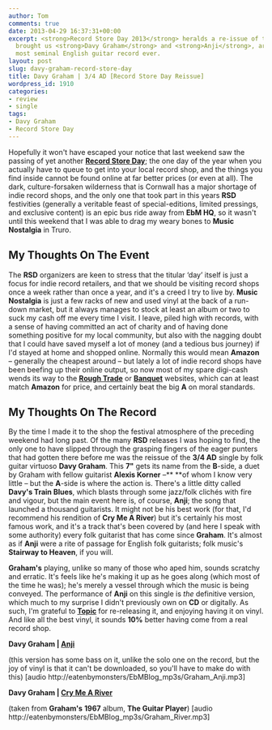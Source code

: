 ```yaml
---
author: Tom
comments: true
date: 2013-04-29 16:37:31+00:00
excerpt: <strong>Record Store Day 2013</strong> heralds a re-issue of the disc that
  brought us <strong>Davy Graham</strong> and <strong>Anji</strong>, arguably the
  most seminal English guitar record ever.
layout: post
slug: davy-graham-record-store-day
title: Davy Graham | 3/4 AD [Record Store Day Reissue]
wordpress_id: 1910
categories:
- review
- single
tags:
- Davy Graham
- Record Store Day
---
```


Hopefully it won't have escaped your notice that last weekend saw the passing of yet another [**Record Store Day**](http://www.recordstoreday.co.uk/); the one day of the year when you actually have to queue to get into your local record shop, and the things you find inside cannot be found online at far better prices (or even at all). The dark, culture-forsaken wilderness that is Cornwall has a major shortage of indie record shops, and the only one that took part in this years **RSD** festivities (generally a veritable feast of special-editions, limited pressings, and exclusive content) is an epic bus ride away from **EbM HQ**, so it wasn't until this weekend that I was able to drag my weary bones to **Music Nostalgia** in Truro.


## My Thoughts On The Event


The **RSD** organizers are keen to stress that the titular ‘day’ itself is just a focus for indie record retailers, and that we should be visiting record shops once a week rather than once a year, and it's a creed I try to live by. **Music Nostalgia** is just a few racks of new and used vinyl at the back of a run-down market, but it always manages to stock at least an album or two to suck my cash off me every time I visit. I leave, piled high with records, with a sense of having committed an act of charity and of having done something positive for my local community, but also with the nagging doubt that I could have saved myself a lot of money (and a tedious bus journey) if I'd stayed at home and shopped online. Normally this would mean **Amazon** – generally the cheapest around – but lately a lot of indie record shops have been beefing up their online output, so now most of my spare digi-cash wends its way to the [**Rough Trade**](http://www.roughtrade.com/) or [**Banquet**](http://www.banquetrecords.com/indiealbums) websites, which can at least match **Amazon** for price, and certainly beat the big **A** on moral standards.


## My Thoughts On The Record


By the time I made it to the shop the festival atmosphere of the preceding weekend had long past. Of the many **RSD** releases I was hoping to find, the only one to have slipped through the grasping fingers of the eager punters that had gotten there before me was the reissue of the **3/4 AD** single by folk guitar virtuoso **Davy Graham**. This **7"** gets its name from the **B**-side, a duet by Graham with fellow guitarist **Alexis Korner** –** **of whom I know very little – but the **A**-side is where the action is. There's a little ditty called **Davy's Train Blues**, which blasts through some jazz/folk clichés with fire and vigour, but the main event here is, of course, **Anji**; the song that launched a thousand guitarists. It might not be his best work (for that, I'd recommend his rendition of **Cry Me A River**) but it's certainly his most famous work, and it's a track that's been covered by (and here I speak with some authority) every folk guitarist that has come since **Graham**. It's almost as if **Anji** were a rite of passage for English folk guitarists; folk music's **Stairway to Heaven**, if you will.

**Graham's** playing, unlike so many of those who aped him, sounds scratchy and erratic. It's feels like he's making it up as he goes along (which most of the time he was); he's merely a vessel through which the music is being conveyed. The performance of **Anji** on this single is _the_ definitive version, which much to my surprise I didn't previously own on **CD** or digitally. As such, I'm grateful to [**Topic**](http://www.topicrecords.co.uk/davy-graham-34-ad-limited-edition-single/) for re-releasing it, and enjoying having it on vinyl. And like all the best vinyl, it sounds **10%** better having come from a real record shop.

**Davy Graham | [Anji](http://eatenbymonsters/EbMBlog_mp3s/Graham_Anji.mp3)**

(this version has some bass on it, unlike the solo one on the record, but the joy of vinyl is that it can't be downloaded, so you'll have to make do with this) [audio http://eatenbymonsters/EbMBlog_mp3s/Graham_Anji.mp3]

**Davy Graham | [Cry Me A River](http://eatenbymonsters/EbMBlog_mp3s/Graham_River.mp3)**

(taken from **Graham's** **1967** album, **The Guitar Player**) [audio http://eatenbymonsters/EbMBlog_mp3s/Graham_River.mp3]
